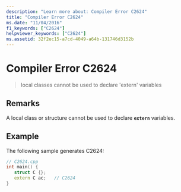 ```yaml
---
description: "Learn more about: Compiler Error C2624"
title: "Compiler Error C2624"
ms.date: "11/04/2016"
f1_keywords: ["C2624"]
helpviewer_keywords: ["C2624"]
ms.assetid: 32f2ec15-a7cd-4049-a64b-131746d3152b
---
```

# Compiler Error C2624

> local classes cannot be used to declare 'extern' variables

## Remarks

A local class or structure cannot be used to declare **`extern`** variables.

## Example

The following sample generates C2624:

```cpp
// C2624.cpp
int main() {
   struct C {};
   extern C ac;   // C2624
}
```
